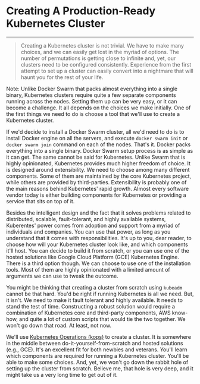 <!-- .slide: data-background="../img/background/why.jpg" -->
# Creating A Production-Ready Kubernetes Cluster

---


<!-- .slide: data-background="../img/background/elastic.jpeg" -->
> Creating a Kubernetes cluster is not trivial. We have to make many choices, and we can easily get lost in the myriad of options. The number of permutations is getting close to infinite and, yet, our clusters need to be configured consistently. Experience from the first attempt to set up a cluster can easily convert into a nightmare that will haunt you for the rest of your life.

Note:
Unlike Docker Swarm that packs almost everything into a single binary, Kubernetes clusters require quite a few separate components running across the nodes. Setting them up can be very easy, or it can become a challenge. It all depends on the choices we make initially. One of the first things we need to do is choose a tool that we'll use to create a Kubernetes cluster.

If we'd decide to install a Docker Swarm cluster, all we'd need to do is to install Docker engine on all the servers, and execute `docker swarm init` or `docker swarm join` command on each of the nodes. That's it. Docker packs everything into a single binary. Docker Swarm setup process is as simple as it can get. The same cannot be said for Kubernetes. Unlike Swarm that is highly opinionated, Kubernetes provides much higher freedom of choice. It is designed around extensibility. We need to choose among many different components. Some of them are maintained by the core Kubernetes project, while others are provided by third-parties. Extensibility is probably one of the main reasons behind Kubernetes' rapid growth. Almost every software vendor today is either building components for Kubernetes or providing a service that sits on top of it.

Besides the intelligent design and the fact that it solves problems related to distributed, scalable, fault-tolerant, and highly available systems, Kuberentes' power comes from adoption and support from a myriad of individuals and companies. You can use that power, as long as you understand that it comes with responsibilities. It's up to you, dear reader, to choose how will your Kubernetes cluster look like, and which components it'll host. You can decide to build it from scratch, or you can use one of the hosted solutions like Google Cloud Platform (GCE) Kubernetes Engine. There is a third option though. We can choose to use one of the installation tools. Most of them are highly opinionated with a limited amount of arguments we can use to tweak the outcome.

You might be thinking that creating a cluster from scratch using `kubeadm` cannot be that hard. You'd be right if running Kubernetes is all we need. But, it isn't. We need to make it fault tolerant and highly available. It needs to stand the test of time. Constructing a robust solution would require a combination of Kubernetes core and third-party components, AWS know-how, and quite a lot of custom scripts that would tie the two together. We won't go down that road. At least, not now.

We'll use [Kubernetes Operations (kops)](https://github.com/kubernetes/kops) to create a cluster. It is somewhere in the middle between do-it-yourself-from-scratch and hosted solutions (e.g., GCE). It's an excellent fit for both newbies and veterans. You'll learn which components are required for running a Kubernetes cluster. You'll be able to make some choices. And, yet, we won't go down the rabbit hole of setting up the cluster from scratch. Believe me, that hole is very deep, and it might take us a very long time to get out of it.